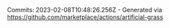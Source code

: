 Commits: 2023-02-08T10:48:26.256Z - Generated via https://github.com/marketplace/actions/artificial-grass
<br>
